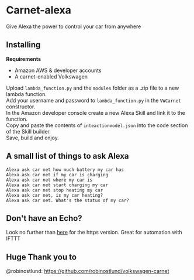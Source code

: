 # Carnet-alexa
Give Alexa the power to control your car from anywhere

## Installing
**Requirements**
* Amazon AWS & developer accounts
* A carnet-enabled Volkswagen

Upload `lambda_function.py` and the  `modules` folder as a .zip file to a new lambda function.<br>
Add your username and password to `lambda_function.py` in the `VWCarnet` constructor.<br>
In the Amazon developer console create a new Alexa Skill and link it to the function.<br>
Copy and paste the contents of `inteactionmodel.json` into the code section of the Skill builder.<br>
Save, build and enjoy.

## A small list of things to ask Alexa
`Alexa ask car net how much battery my car has`<br>
`Alexa ask car net if my car is charging`<br>
`Alexa ask car net where my car is`<br>
`Alexa ask car net start charging my car`<br>
`Alexa ask car net stop heating my car`<br>
`Alexa ask car net, is my car heating?`<br>
`Alexa ask car net. What's the status of my car?`

## Don't have an Echo?
Look no further than [here](https://github.com/Strosel/Carnet_http) for the https version. Great for automation with IFTTT

## Huge Thank you to
@robinostlund: https://github.com/robinostlund/volkswagen-carnet
